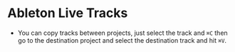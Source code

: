 # Ableton Live Tracks

- You can copy tracks between projects, just select the track and `⌘C` then go to the destination project and select the destination track and hit `⌘V`.

